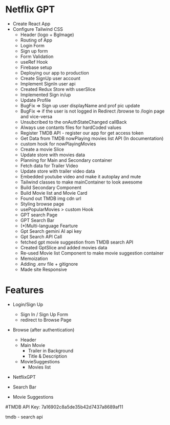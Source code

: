 # Netflix GPT

- Create React App
- Configure Tailwind CSS
  - Header (logo + BgImage)
  - Routing of App
  - Login Form
  - Sign up form
  - Form Validation
  - useRef Hook
  - Firebase setup
  - Deploying our app to production
  - Create SignUp user account
  - Implement SignIn user api
  - Created Redux Store with userSlice
  - Implemented Sign in/up
  - Update Profile
  - BugFix => Sign up user displayName and prof pic update
  - BugFix => if the user is not logged in Redirect /browse to /login page and vice-versa
  - Unsubcribed to the onAuthStateChanged callBack
  - Always use contants files for hardCoded values
  - Register TMDB API - register our app for get access token
  - Get Data from TMDB nowPlaying movies list API (In documentation)
  - custom hook for nowPlayingMovies
  - Create a movie Slice
  - Update store with movies data
  - Planning for Main and Secondary container
  - Fetch data for Trailer Video
  - Update store with trailer video data
  - Embedded youtube video and make it autoplay and mute
  - Tailwind classes to make mainContainer to look awesome
  - Build Secondary Component
  - Build Movie list and Movie Card
  - Found out TMDB img cdn url
  - Styling browse page
  - usePopularMovies > custom Hook
  - GPT search Page
  - GPT Search Bar
  - (\*)Multi-language Fearture
  - Gpt Search gemini AI api key
  - Gpt Search API Call
  - fetched gpt movie suggestion from TMDB search API 
  - Created GptSlice and added movies data
  - Re-used Movie list Component to make movie suggestion container
  - Memoization
  - Adding .env file + gitignore
  - Made site Responsive

# Features

- Login/Sign Up
  - Sign In / Sign Up Form
  - redirect to Browse Page
- Browse (after authentication)

  - Header
  - Main Movie
    - Trailer in Background
    - Title & Description
  - MovieSuggestions
    - Movies list

- NetflixGPT
- Search Bar
- Movie Suggestions

#TMDB
API Key: 7a16902c8a5de35b42d7437a8689af11

tmdb - search api

